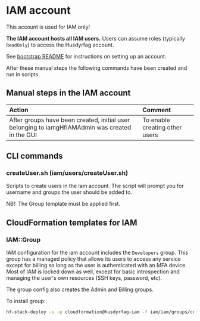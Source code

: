 # IAM account

This account is used for IAM only!

**The IAM account hosts all IAM users.** Users can assume roles
(typically `ReadOnly`) to access the Husdyrfag account.

See [bootstrap README](../bootstrap/README.md) for instructions on setting up an
account.

After these manual steps the following commands have been created and run in
scripts.

## Manual steps in the IAM account

| Action     | Comment     |
| :------------- | :------------- |
| After groups have been created, initial user belonging to iamgHfIAMAdmin was created in the GUI | To enable creating other users |

## CLI commands

### createUser.sh (iam/users/createUser.sh)

Scripts to create users in the Iam account. The script will prompt you for
username and groups the user should be added to.

NB!: The Group template must be applied first.

## CloudFormation templates for IAM

### IAM::Group

IAM configuration for the iam account includes the `Developers` group.
This group has a managed policy that allows its users to access any service
except for billing so long as the user is authenticated with an MFA device. Most
of IAM is locked down as well, except for basic introspection and managing the
user's own resources (SSH keys, password, etc).

The group config also creates the Admin and Billing groups.

To install group:

```sh
hf-stack-deploy -s -p cloudformation@husdyrfag-iam -f iam/iam/groups/config.json
```
